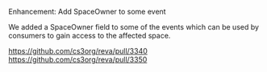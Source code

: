 Enhancement: Add SpaceOwner to some event

We added a SpaceOwner field to some of the events which can be used by
consumers to gain access to the affected space.

https://github.com/cs3org/reva/pull/3340
https://github.com/cs3org/reva/pull/3350
